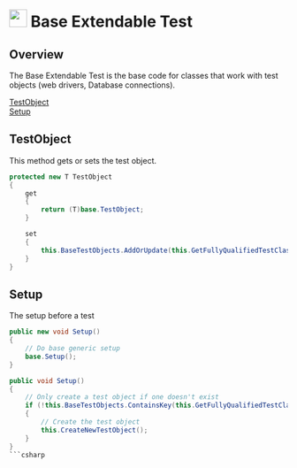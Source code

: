 # <img src="resources/maqslogo.ico" height="32" width="32"> Base Extendable Test

## Overview
The Base Extendable Test is the base code for classes that work with test objects (web drivers, Database connections).

[TestObject](#TestObject)  
[Setup](#Setup)

## TestObject
This method gets or sets the test object.
```csharp
protected new T TestObject
{
    get
    {
        return (T)base.TestObject;
    }

    set
    {
        this.BaseTestObjects.AddOrUpdate(this.GetFullyQualifiedTestClassName(), value, (oldkey, oldvalue) => value);
    }
}
```

## Setup
The setup before a test
```csharp
public new void Setup()
{
    // Do base generic setup
    base.Setup();
}

public void Setup()
{
    // Only create a test object if one doesn't exist
    if (!this.BaseTestObjects.ContainsKey(this.GetFullyQualifiedTestClassName()))
    {
        // Create the test object
        this.CreateNewTestObject();
    }
}
```csharp